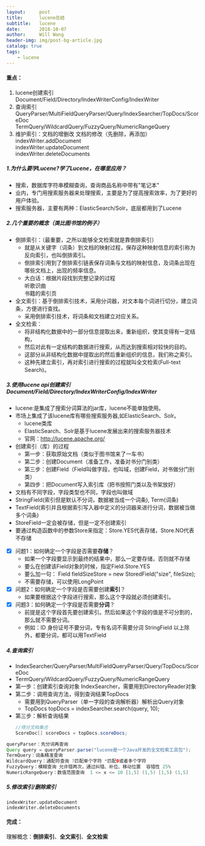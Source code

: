 ```yaml
---
layout:     post
title:      lucene总结
subtitle:   lucene
date:       2018-10-07
author:     Will Wang
header-img: img/post-bg-article.jpg
catalog: true
tags:
    - lucene
---
```


#### 重点：
1. lucene创建索引 <br>
    Document/Field/Directory/IndexWriterConfig/IndexWriter
2. 查询索引 <br>
    QueryParser/MultiFieldQueryParser/Query/IndexSearcher/TopDocs/ScoreDoc <br>
    TermQuery/WildcardQuery/FuzzyQuery/NumericRangeQuery
3. 维护索引：文档的增删改  文档的修改（先删除，再添加）<br>
	indexWriter.addDocument<br>
	indexWriter.updateDocument<br>
	indexWriter.deleteDocuments<br>

##### 1.为什么要学Lucene?学了Lucene，在哪里应用？
- 搜索，数据库字符串模糊查询，查询商品名称中带有"笔记本"
- 业内，专门用搜索服务器来处理搜索，主要是为了提高搜索效率，为了更好的用户体验。
- 搜索服务器，主要有两种：ElasticSearch/Solr，底层都用到了Lucene

##### 2.几个重要的概念（类比图书馆的例子）
- 倒排索引：（最重要，之所以能够全文检索就是靠倒排索引）
	- 就是从关键字（词条）到文档的映射过程，保存这种映射信息的索引称为反向索引，也叫倒排索引。
	- 倒排索引用到了倒排索引链表保存词条与文档的映射信息，及词条出现在哪些文档上，出现的频率信息。
	- 大白话：根据片段找到完整记录的过程<br>
		听歌识曲<br>
		书籍的索引页<br>
- 全文索引：基于倒排索引技术，采用分词器，对文本每个词进行切分，建立词条，方便进行查找。
	- 采用倒排索引技术，将词条和文档建立对应关系。
- 全文检索：
    - 将非结构化数据中的一部分信息提取出来，重新组织，使其变得有一定结构，
	- 然后对此有一定结构的数据进行搜索，从而达到搜索相对较快的目的。
	- 这部分从非结构化数据中提取出的然后重新组织的信息，我们称之索引。
	- 这种先建立索引，再对索引进行搜索的过程就叫全文检索(Full-text Search)。

##### 3.使用lucene api创建索引Document/Field/Directory/IndexWriterConfig/IndexWriter
- lucene:是集成了搜索分词算法的jar库，lucene不能单独使用。
- 市场上集成了该lucene库有哪些搜索服务器,如ElasticSearch、Solr。
    - lucene类库
	- ElasticSearch、Solr是基于lucene发展出来的搜索服务器技术
	- 官网：http://lucene.apache.org/
- 创建索引（库）的过程
	- 第一步：获取原始文档（类似于图书馆来了一车书）
	- 第二步：创建Document（准备工作，准备对书分门别类）
	- 第三步：创建Field（Field叫做字段，也叫域，创建Field，对书做分门别类）
	- 第四步：把Document写入索引库（把书按照门类以及书架放好）
- 文档有不同字段，字段类型也不同，字段也叫做域
- StringField(索引但是默认不分词，数据被当成一个词条), Term(词条)
- TextField(索引并且根据索引写入器中定义的分词器来进行分词，数据被当做多个词条)
- StoreField一定会被存储，但是一定不创建索引
- 要通过构造函数中的参数Store来指定：Store.YES代表存储，Store.NO代表不存储
- [x] 问题1：如何确定一个字段是否需要**存储**？
	- 如果一个字段要显示到最终的结果中，那么一定要存储，否则就不存储
	- 要么在创建该Field对象的时候，指定Field.Store.YES
	- 要么加一句： Field fieldSizeStore = new StoredField("size", fileSize);
	- 不需要存储，可以使用LongPoint
- [x] 问题2：如何确定一个字段是否需要创建**索引**？
	- 如果要根据这个字段进行搜索，那么这个字段就必须创建索引。
- [x] 问题3：如何确定一个字段是否需要**分词**？    
	- 前提是这个字段首先要创建索引。然后如果这个字段的值是不可分割的，那么就不需要分词。
	- 例如：ID 身份证号不要分词，专有名词不需要分词 StringField
	以上除外，都要分词，都可以用TextField

##### 4.查询索引
- IndexSearcher/QueryParser/MultiFieldQueryParser/Query/TopDocs/ScoreDoc
- TermQuery/WildcardQuery/FuzzyQuery/NumericRangeQuery
- 第一步：创建索引查询对象                     IndexSearcher，需要用到DirectoryReader对象
- 第二步：调用查询方法，得到查询结果TopDocs
	- 需要用到QueryParser（单一字段的查询解析器）解析出Query对象
	- TopDocs topDocs = indexSearcher.search(query, 10);
- 第三步：解析查询结果
    ```java
    //得分文档集合
	ScoreDoc[] scoreDocs = topDocs.scoreDocs;
    ```
```java
queryParser：先分词再查询
Query query = queryParser.parse("lucene是一个Java开发的全文检索工具包");	
TermQuery：词条精准查询
WildcardQuery：通配符查询 ?匹配单个字符 *匹配0或者多个字符
FuzzyQuery：模糊查询 允许错两次，通过纠错、补位、移动位置  容错性 25%
NumericRangeQuery：数值范围查询  1 <= x <= 10 [1,5] (1,5) [1,5) (1,5]
```
##### 5.修改索引/删除索引
	indexWriter.updateDocument
	indexWriter.deleteDocuments
	
#### 完成：
理解概念：**倒排索引**、**全文索引**、**全文检索**
